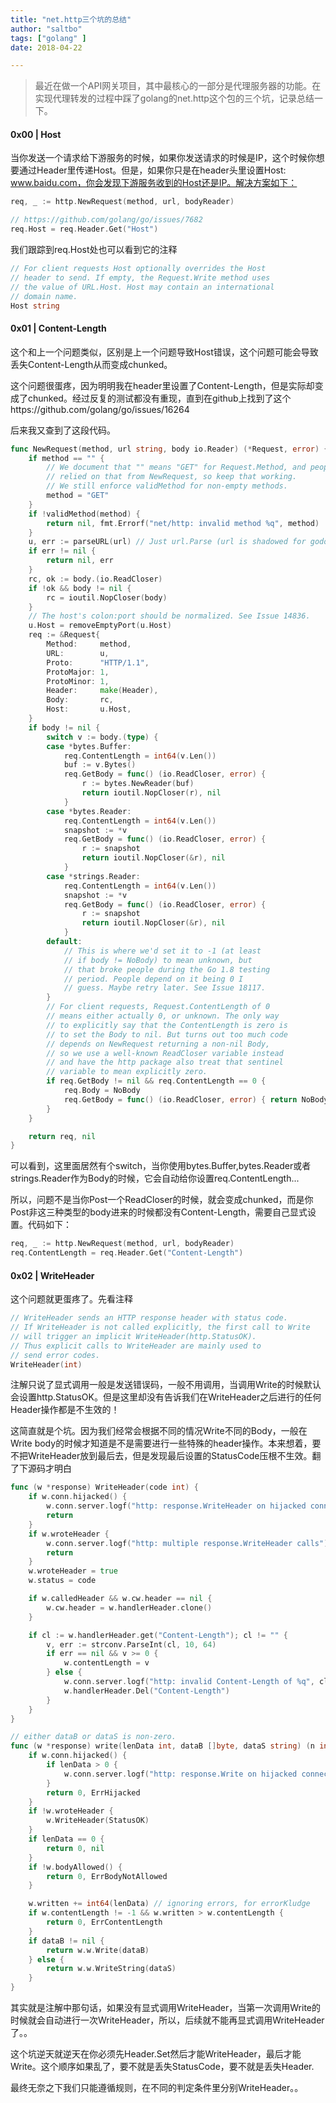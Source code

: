 ```yaml
---
title: "net.http三个坑的总结"
author: "saltbo"
tags: ["golang" ]
date: 2018-04-22

---
```


> 最近在做一个API网关项目，其中最核心的一部分是代理服务器的功能。在实现代理转发的过程中踩了golang的net.http这个包的三个坑，记录总结一下。

<!--more-->

#### 0x00 | Host

当你发送一个请求给下游服务的时候，如果你发送请求的时候是IP，这个时候你想要通过Header里传递Host。但是，如果你只是在header头里设置Host: www.baidu.com，你会发现下游服务收到的Host还是IP。解决方案如下：

```go
req, _ := http.NewRequest(method, url, bodyReader)

// https://github.com/golang/go/issues/7682
req.Host = req.Header.Get("Host") 
```

我们跟踪到req.Host处也可以看到它的注释
```go
// For client requests Host optionally overrides the Host
// header to send. If empty, the Request.Write method uses
// the value of URL.Host. Host may contain an international
// domain name.
Host string
```

#### 0x01 | Content-Length
这个和上一个问题类似，区别是上一个问题导致Host错误，这个问题可能会导致丢失Content-Length从而变成chunked。

这个问题很蛋疼，因为明明我在header里设置了Content-Length，但是实际却变成了chunked。经过反复的测试都没有重现，直到在github上找到了这个https://github.com/golang/go/issues/16264

后来我又查到了这段代码。
```go
func NewRequest(method, url string, body io.Reader) (*Request, error) {
	if method == "" {
		// We document that "" means "GET" for Request.Method, and people have
		// relied on that from NewRequest, so keep that working.
		// We still enforce validMethod for non-empty methods.
		method = "GET"
	}
	if !validMethod(method) {
		return nil, fmt.Errorf("net/http: invalid method %q", method)
	}
	u, err := parseURL(url) // Just url.Parse (url is shadowed for godoc).
	if err != nil {
		return nil, err
	}
	rc, ok := body.(io.ReadCloser)
	if !ok && body != nil {
		rc = ioutil.NopCloser(body)
	}
	// The host's colon:port should be normalized. See Issue 14836.
	u.Host = removeEmptyPort(u.Host)
	req := &Request{
		Method:     method,
		URL:        u,
		Proto:      "HTTP/1.1",
		ProtoMajor: 1,
		ProtoMinor: 1,
		Header:     make(Header),
		Body:       rc,
		Host:       u.Host,
	}
	if body != nil {
		switch v := body.(type) {
		case *bytes.Buffer:
			req.ContentLength = int64(v.Len())
			buf := v.Bytes()
			req.GetBody = func() (io.ReadCloser, error) {
				r := bytes.NewReader(buf)
				return ioutil.NopCloser(r), nil
			}
		case *bytes.Reader:
			req.ContentLength = int64(v.Len())
			snapshot := *v
			req.GetBody = func() (io.ReadCloser, error) {
				r := snapshot
				return ioutil.NopCloser(&r), nil
			}
		case *strings.Reader:
			req.ContentLength = int64(v.Len())
			snapshot := *v
			req.GetBody = func() (io.ReadCloser, error) {
				r := snapshot
				return ioutil.NopCloser(&r), nil
			}
		default:
			// This is where we'd set it to -1 (at least
			// if body != NoBody) to mean unknown, but
			// that broke people during the Go 1.8 testing
			// period. People depend on it being 0 I
			// guess. Maybe retry later. See Issue 18117.
		}
		// For client requests, Request.ContentLength of 0
		// means either actually 0, or unknown. The only way
		// to explicitly say that the ContentLength is zero is
		// to set the Body to nil. But turns out too much code
		// depends on NewRequest returning a non-nil Body,
		// so we use a well-known ReadCloser variable instead
		// and have the http package also treat that sentinel
		// variable to mean explicitly zero.
		if req.GetBody != nil && req.ContentLength == 0 {
			req.Body = NoBody
			req.GetBody = func() (io.ReadCloser, error) { return NoBody, nil }
		}
	}

	return req, nil
}
```

可以看到，这里面居然有个switch，当你使用bytes.Buffer,bytes.Reader或者strings.Reader作为Body的时候，它会自动给你设置req.ContentLength...

所以，问题不是当你Post一个ReadCloser的时候，就会变成chunked，而是你Post非这三种类型的body进来的时候都没有Content-Length，需要自己显式设置。代码如下：

```go
req, _ := http.NewRequest(method, url, bodyReader)
req.ContentLength = req.Header.Get("Content-Length")
```

#### 0x02 | WriteHeader

这个问题就更蛋疼了。先看注释
```go
// WriteHeader sends an HTTP response header with status code.
// If WriteHeader is not called explicitly, the first call to Write
// will trigger an implicit WriteHeader(http.StatusOK).
// Thus explicit calls to WriteHeader are mainly used to
// send error codes.
WriteHeader(int)
```

注解只说了显式调用一般是发送错误码，一般不用调用，当调用Write的时候默认会设置http.StatusOK。但是这里却没有告诉我们在WriteHeader之后进行的任何Header操作都是不生效的！

这简直就是个坑。因为我们经常会根据不同的情况Write不同的Body，一般在Write body的时候才知道是不是需要进行一些特殊的header操作。本来想着，要不把WriteHeader放到最后去，但是发现最后设置的StatusCode压根不生效。翻了下源码才明白
```go
func (w *response) WriteHeader(code int) {
	if w.conn.hijacked() {
		w.conn.server.logf("http: response.WriteHeader on hijacked connection")
		return
	}
	if w.wroteHeader {
		w.conn.server.logf("http: multiple response.WriteHeader calls")
		return
	}
	w.wroteHeader = true
	w.status = code

	if w.calledHeader && w.cw.header == nil {
		w.cw.header = w.handlerHeader.clone()
	}

	if cl := w.handlerHeader.get("Content-Length"); cl != "" {
		v, err := strconv.ParseInt(cl, 10, 64)
		if err == nil && v >= 0 {
			w.contentLength = v
		} else {
			w.conn.server.logf("http: invalid Content-Length of %q", cl)
			w.handlerHeader.Del("Content-Length")
		}
	}
}

// either dataB or dataS is non-zero.
func (w *response) write(lenData int, dataB []byte, dataS string) (n int, err error) {
	if w.conn.hijacked() {
		if lenData > 0 {
			w.conn.server.logf("http: response.Write on hijacked connection")
		}
		return 0, ErrHijacked
	}
	if !w.wroteHeader {
		w.WriteHeader(StatusOK)
	}
	if lenData == 0 {
		return 0, nil
	}
	if !w.bodyAllowed() {
		return 0, ErrBodyNotAllowed
	}

	w.written += int64(lenData) // ignoring errors, for errorKludge
	if w.contentLength != -1 && w.written > w.contentLength {
		return 0, ErrContentLength
	}
	if dataB != nil {
		return w.w.Write(dataB)
	} else {
		return w.w.WriteString(dataS)
	}
}
```

其实就是注解中那句话，如果没有显式调用WriteHeader，当第一次调用Write的时候就会自动进行一次WriteHeader，所以，后续就不能再显式调用WriteHeader了。。

这个坑逆天就逆天在你必须先Header.Set然后才能WriteHeader，最后才能Write。这个顺序如果乱了，要不就是丢失StatusCode，要不就是丢失Header.

最终无奈之下我们只能遵循规则，在不同的判定条件里分别WriteHeader。。

